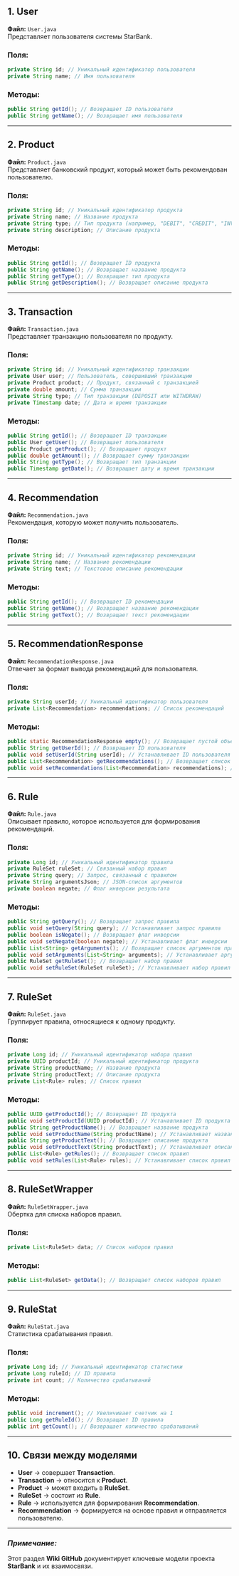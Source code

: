 ## 1. User  
**Файл:** `User.java`  
Представляет пользователя системы StarBank.

### Поля:
```java
private String id; // Уникальный идентификатор пользователя
private String name; // Имя пользователя
```

### Методы:
```java
public String getId(); // Возвращает ID пользователя
public String getName(); // Возвращает имя пользователя
```

---

## 2. Product  
**Файл:** `Product.java`  
Представляет банковский продукт, который может быть рекомендован пользователю.

### Поля:
```java
private String id; // Уникальный идентификатор продукта
private String name; // Название продукта
private String type; // Тип продукта (например, "DEBIT", "CREDIT", "INVEST")
private String description; // Описание продукта
```

### Методы:
```java
public String getId(); // Возвращает ID продукта
public String getName(); // Возвращает название продукта
public String getType(); // Возвращает тип продукта
public String getDescription(); // Возвращает описание продукта
```

---

## 3. Transaction  
**Файл:** `Transaction.java`  
Представляет транзакцию пользователя по продукту.

### Поля:
```java
private String id; // Уникальный идентификатор транзакции
private User user; // Пользователь, совершивший транзакцию
private Product product; // Продукт, связанный с транзакцией
private double amount; // Сумма транзакции
private String type; // Тип транзакции (DEPOSIT или WITHDRAW)
private Timestamp date; // Дата и время транзакции
```

### Методы:
```java
public String getId(); // Возвращает ID транзакции
public User getUser(); // Возвращает пользователя
public Product getProduct(); // Возвращает продукт
public double getAmount(); // Возвращает сумму транзакции
public String getType(); // Возвращает тип транзакции
public Timestamp getDate(); // Возвращает дату и время транзакции
```

---

## 4. Recommendation  
**Файл:** `Recommendation.java`  
Рекомендация, которую может получить пользователь.

### Поля:
```java
private String id; // Уникальный идентификатор рекомендации
private String name; // Название рекомендации
private String text; // Текстовое описание рекомендации
```

### Методы:
```java
public String getId(); // Возвращает ID рекомендации
public String getName(); // Возвращает название рекомендации
public String getText(); // Возвращает текст рекомендации
```

---

## 5. RecommendationResponse  
**Файл:** `RecommendationResponse.java`  
Отвечает за формат вывода рекомендаций для пользователя.

### Поля:
```java
private String userId; // Уникальный идентификатор пользователя
private List<Recommendation> recommendations; // Список рекомендаций
```

### Методы:
```java
public static RecommendationResponse empty(); // Возвращает пустой объект рекомендаций
public String getUserId(); // Возвращает ID пользователя
public void setUserId(String userId); // Устанавливает ID пользователя
public List<Recommendation> getRecommendations(); // Возвращает список рекомендаций
public void setRecommendations(List<Recommendation> recommendations); // Устанавливает список рекомендаций
```

---

## 6. Rule  
**Файл:** `Rule.java`  
Описывает правило, которое используется для формирования рекомендаций.

### Поля:
```java
private Long id; // Уникальный идентификатор правила
private RuleSet ruleSet; // Связанный набор правил
private String query; // Запрос, связанный с правилом
private String argumentsJson; // JSON-список аргументов
private boolean negate; // Флаг инверсии результата
```

### Методы:
```java
public String getQuery(); // Возвращает запрос правила
public void setQuery(String query); // Устанавливает запрос правила
public boolean isNegate(); // Возвращает флаг инверсии
public void setNegate(boolean negate); // Устанавливает флаг инверсии
public List<String> getArguments(); // Возвращает список аргументов правила
public void setArguments(List<String> arguments); // Устанавливает аргументы правила
public RuleSet getRuleSet(); // Возвращает набор правил
public void setRuleSet(RuleSet ruleSet); // Устанавливает набор правил
```

---

## 7. RuleSet  
**Файл:** `RuleSet.java`  
Группирует правила, относящиеся к одному продукту.

### Поля:
```java
private Long id; // Уникальный идентификатор набора правил
private UUID productId; // Уникальный идентификатор продукта
private String productName; // Название продукта
private String productText; // Описание продукта
private List<Rule> rules; // Список правил
```

### Методы:
```java
public UUID getProductId(); // Возвращает ID продукта
public void setProductId(UUID productId); // Устанавливает ID продукта
public String getProductName(); // Возвращает название продукта
public void setProductName(String productName); // Устанавливает название продукта
public String getProductText(); // Возвращает описание продукта
public void setProductText(String productText); // Устанавливает описание продукта
public List<Rule> getRules(); // Возвращает список правил
public void setRules(List<Rule> rules); // Устанавливает список правил
```

---

## 8. RuleSetWrapper  
**Файл:** `RuleSetWrapper.java`  
Обертка для списка наборов правил.

### Поля:
```java
private List<RuleSet> data; // Список наборов правил
```

### Методы:
```java
public List<RuleSet> getData(); // Возвращает список наборов правил
```

---

## 9. RuleStat  
**Файл:** `RuleStat.java`  
Статистика срабатывания правил.

### Поля:
```java
private Long id; // Уникальный идентификатор статистики
private Long ruleId; // ID правила
private int count; // Количество срабатываний
```

### Методы:
```java
public void increment(); // Увеличивает счетчик на 1
public Long getRuleId(); // Возвращает ID правила
public int getCount(); // Возвращает количество срабатываний
```

---

## 10. Связи между моделями
- **User** → совершает **Transaction**.  
- **Transaction** → относится к **Product**.  
- **Product** → может входить в **RuleSet**.  
- **RuleSet** → состоит из **Rule**.  
- **Rule** → используется для формирования **Recommendation**.  
- **Recommendation** → формируется на основе правил и отправляется пользователю.  

---

### *Примечание:*  
Этот раздел **Wiki GitHub** документирует ключевые модели проекта **StarBank** и их взаимосвязи. 
